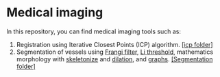 # Medical imaging

In this repository, you can find medical imaging tools such as:
1. Registration using Iterative Closest Points (ICP) algorithm. [\[icp folder\]](icp)
2. Segmentation of vessels using [Frangi filter](https://scikit-image.org/docs/0.14.x/api/skimage.filters.html#skimage.filters.frangi), [Li threshold](https://scikit-image.org/docs/dev/api/skimage.filters.html#skimage.filters.threshold_li), mathematics morphology with [skeletonize](https://scikit-image.org/docs/dev/api/skimage.morphology.html?highlight=skeletonize#skimage.morphology.skeletonize) and [dilation](https://scikit-image.org/docs/dev/api/skimage.morphology.html?highlight=skeletonize#skimage.morphology.binary_dilation), and [graphs](https://github.com/Image-Py/sknw). [\[Segmentation folder\]](segmentation)
